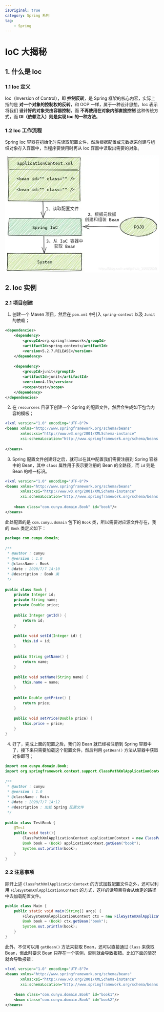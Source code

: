 ```yaml
---
isOriginal: true
category: Spring 系列
tag:
    - Spring
---
```


# IoC 大揭秘

## 1. 什么是 Ioc

### 1.1 Ioc 定义

Ioc（Inversion of Control），即 **控制反转**，是 Spring 框架的核心内容，实际上指的是 **对一个对象的控制权的反转**，和 OOP 一样，属于一种设计思想。Ioc 表示将我们 **设计好的对象交由容器控制**，而 **不再使用在对象内部直接控制** 这种传统方式，而 **DI（依赖注入）则是实现 Ioc 的一种方法**。

### 1.2 Ioc 工作流程

Spring Ioc 容器在初始化时先读取配置文件，然后根据配置或元数据来创建与组织对象存入容器中，当程序要使用时再从 Ioc 容器中读取出需要的对象。

![](assets/20200723-ioc/1.webp)


## 2. Ioc 实例

### 2.1 项目创建

1.  创建一个 Maven 项目，然后在 `pom.xml` 中引入 `spring-context` 以及 `Junit` 的依赖；

```xml
<dependencies>
    <dependency>
        <groupId>org.springframework</groupId>
        <artifactId>spring-context</artifactId>
        <version>5.2.7.RELEASE</version>
    </dependency>

    <dependency>
        <groupId>junit</groupId>
        <artifactId>junit</artifactId>
        <version>4.13</version>
        <scope>test</scope>
    </dependency>
</dependencies>
```

2.  在 `resourcees` 目录下创建一个 Spring 的配置文件，然后会生成如下包含内容的模板；

```xml
<?xml version="1.0" encoding="UTF-8"?>
<beans xmlns="http://www.springframework.org/schema/beans"
       xmlns:xsi="http://www.w3.org/2001/XMLSchema-instance"
       xsi:schemaLocation="http://www.springframework.org/schema/beans http://www.springframework.org/schema/beans/spring-beans.xsd">

</beans>
```

3.  Spring 配置文件创建好之后，就可以在其中配置我们需要注册到 Spring 容器中的 Bean，其中 `class` 属性用于表示要注册的 Bean 的全路径，而 `id` 则是 Bean 的唯一标识。

```xml
<?xml version="1.0" encoding="UTF-8"?>
<beans xmlns="http://www.springframework.org/schema/beans"
       xmlns:xsi="http://www.w3.org/2001/XMLSchema-instance"
       xsi:schemaLocation="http://www.springframework.org/schema/beans http://www.springframework.org/schema/beans/spring-beans.xsd">

    <bean class="com.cunyu.domain.Book" id="book"/>
</beans>
```

此处配置的是 `com.cunyu.domain` 包下的 `Book` 类，所以需要对应源文件存在，我的 `Book` 类定义如下：

```java
package com.cunyu.domain;

/**
 * @author : cunyu
 * @version : 1.0
 * @className : Book
 * @date : 2020/7/7 14:10
 * @description : Book 类
 */

public class Book {
    private Integer id;
    private String name;
    private Double price;

    public Integer getId() {
        return id;
    }

    public void setId(Integer id) {
        this.id = id;
    }

    public String getName() {
        return name;
    }

    public void setName(String name) {
        this.name = name;
    }

    public Double getPrice() {
        return price;
    }

    public void setPrice(Double price) {
        this.price = price;
    }
}
```

4.  好了，完成上面的配置之后，我们的 Bean 就已经被注册到 Spring 容器中了，接下来只需要加载这个配置文件，然后利用 `getBean()` 方法从容器中获取对象即可；

```java
import com.cunyu.domain.Book;
import org.springframework.context.support.ClassPathXmlApplicationContext;

/**
 * @author : cunyu
 * @version : 1.0
 * @className : Main
 * @date : 2020/7/7 14:12
 * @description : 加载 Spring 配置文件
 */

public class TestBook {
    @Test
    public void test(){
        ClassPathXmlApplicationContext applicationContext = new ClassPathXmlApplicationContext("applicationContext.xml");
        Book book = (Book) applicationContext.getBean("book");
        System.out.println(book);
    }
}

```

### 2.2 注意事项

除开上述 `ClassPathXmlApplicationContext` 的方式加载配置文件之外，还可以利用 `FileSystemXmlApplicationContext` 的方式，这样的话项目将会从给定的路径中去加载配置文件。

```java
public class Main {
    public static void main(String[] args) {
        FileSystemXmlApplicationContext ctx = new FileSystemXmlApplicationContext("/home/cunyu/IDEA/spring-ioc/src/main/resources/applicationContext.xml");
        Book book = (Book) ctx.getBean("book");
        System.out.println(book);
    }
}
```

此外，不仅可以用 `getBean()` 方法来获取 Bean，还可以直接通过 `Class` 来获取 Bean，但此时要求 Bean 只存在一个实例，否则就会导致报错。比如下面的情况就会导致报错：

```xml
<?xml version="1.0" encoding="UTF-8"?>
<beans xmlns="http://www.springframework.org/schema/beans"
       xmlns:xsi="http://www.w3.org/2001/XMLSchema-instance"
       xsi:schemaLocation="http://www.springframework.org/schema/beans http://www.springframework.org/schema/beans/spring-beans.xsd">

    <bean class="com.cunyu.domain.Book" id="book1"/>
    <bean class="com.cunyu.domain.Book" id="book2"/>
</beans>
```